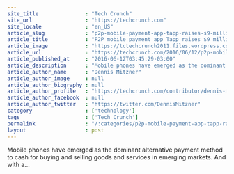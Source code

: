 ```yaml
---
site_title               : "Tech Crunch"
site_url                 : "https://techcrunch.com"
site_locale              : "en_US"
article_slug             : "p2p-mobile-payment-app-tapp-raises-s9-million-to-tap-into-the-cash-economy-in-southeast-asia"
article_title            : "P2P mobile payment app Tapp raises $9 million to tap into the cash economy in Southeast Asia"
article_image            : "https://tctechcrunch2011.files.wordpress.com/2016/06/11149789815_b9c1ed8a57_k.jpg?w=764&h=400&crop=1"
article_url              : "https://techcrunch.com/2016/06/12/p2p-mobile-payment-app-tapp-raises-9-million-to-tap-into-the-cash-economy-in-southeast-asia/"
article_published_at     : "2016-06-12T03:45:29-03:00"
article_description      : "Mobile phones have emerged as the dominant alternative payment method to cash for buying and selling goods and services in emerging markets. And with a..."
article_author_name      : "Dennis Mitzner"
article_author_image     : null
article_author_biography : null
article_author_profile   : "https://techcrunch.com/contributor/dennis-mitzner/"
article_author_facebook  : null
article_author_twitter   : "https://twitter.com/DennisMitzner"
category                 : ['technology']
tags                     : ['Tech Crunch']
permalink                : "/:categories/p2p-mobile-payment-app-tapp-raises-s9-million-to-tap-into-the-cash-economy-in-southeast-asia/"
layout                   : post
---
```


Mobile phones have emerged as the dominant alternative payment method to cash for buying and selling goods and services in emerging markets. And with a...
